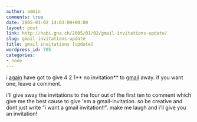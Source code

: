```yaml
---
author: admin
comments: true
date: 2005-01-02 14:03:09+00:00
layout: post
link: http://habi.gna.ch/2005/01/02/gmail-invitations-update/
slug: gmail-invitations-update
title: gmail invitations [update]
wordpress_id: 705
categories:
- none
---
```



i [again](http://habi.gna.ch/blog/archives/000480.html) have got to give 4 2 1** no invitation** to [gmail](http://gmail.com/) away. if you want one, leave a comment.
  
i'll give away the invitations to the four out of the first ten to comment which give me the best cause to give 'em a gmail-invitation. so be creative and dont just write "i want a gmail invitation!!". make me laugh and i'll give you an invitation!

